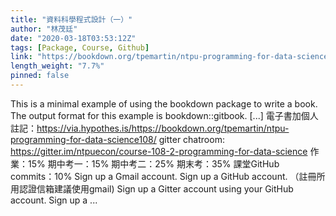 ```yaml
---
title: "資料科學程式設計（一）"
author: "林茂廷"
date: "2020-03-18T03:53:12Z"
tags: [Package, Course, Github]
link: "https://bookdown.org/tpemartin/ntpu-programming-for-data-science108/"
length_weight: "7.7%"
pinned: false
---
```


This is a minimal example of using the bookdown package to write a book. The output format for this example is bookdown::gitbook. [...] 電子書加個人註記：https://via.hypothes.is/https://bookdown.org/tpemartin/ntpu-programming-for-data-science108/ gitter chatroom: https://gitter.im/ntpuecon/course-108-2-programming-for-data-science 作業：15% 期中考一：15%
期中考二：25%
期末考：35% 課堂GitHub commits：10% Sign up a Gmail account. Sign up a GitHub account. （註冊所用認證信箱建議使用gmail) Sign up a Gitter account using your GitHub account. Sign up a ...
